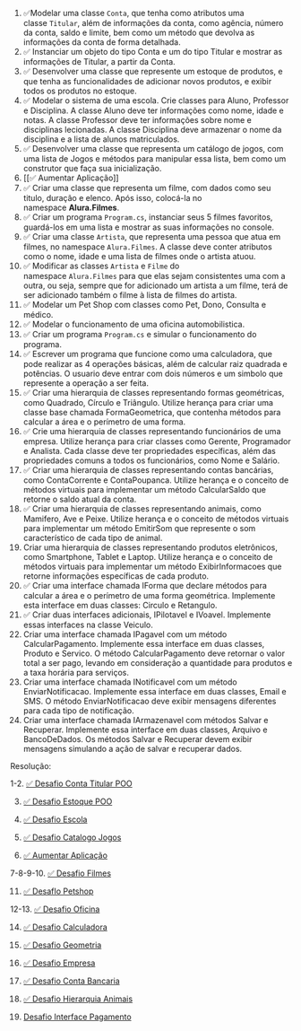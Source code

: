 1. ✅Modelar uma classe `Conta`, que tenha como atributos uma classe `Titular`, além de informações da conta, como agência, número da conta, saldo e limite, bem como um método que devolva as informações da conta de forma detalhada.
2. ✅ Instanciar um objeto do tipo Conta e um do tipo Titular e mostrar as informações de Titular, a partir da Conta.
3. ✅ Desenvolver uma classe que represente um estoque de produtos, e que tenha as funcionalidades de adicionar novos produtos, e exibir todos os produtos no estoque.
4. ✅ Modelar o sistema de uma escola. Crie classes para Aluno, Professor e Disciplina. A classe Aluno deve ter informações como nome, idade e notas. A classe Professor deve ter informações sobre nome e disciplinas lecionadas. A classe Disciplina deve armazenar o nome da disciplina e a lista de alunos matriculados.
5. ✅ Desenvolver uma classe que representa um catálogo de jogos, com uma lista de Jogos e métodos para manipular essa lista, bem como um construtor que faça sua inicialização.
6. [[✅  Aumentar Aplicação]]
7. ✅ Criar uma classe que representa um filme, com dados como seu titulo, duração e elenco. Após isso, colocá-la no namespace **Alura.Filmes**.
8. ✅ Criar um programa `Program.cs`, instanciar seus 5 filmes favoritos, guardá-los em uma lista e mostrar as suas informações no console.
9. ✅ Criar uma classe `Artista`, que representa uma pessoa que atua em filmes, no namespace `Alura.Filmes`. A classe deve conter atributos como o nome, idade e uma lista de filmes onde o artista atuou.
10. ✅ Modificar as classes `Artista` e `Filme` do namespace `Alura.Filmes` para que elas sejam consistentes uma com a outra, ou seja, sempre que for adicionado um artista a um filme, terá de ser adicionado também o filme à lista de filmes do artista.
11. ✅ Modelar um Pet Shop com classes como Pet, Dono, Consulta e médico.
12. ✅ Modelar o funcionamento de uma oficina automobilistica.
13. ✅ Criar um programa `Program.cs` e simular o funcionamento do programa.
14. ✅ Escrever um programa que funcione como uma calculadora, que pode realizar as 4 operações básicas, além de calcular raiz quadrada e potências. O usuario deve entrar com dois números e um simbolo que represente a operação a ser feita.
15. ✅ Criar uma hierarquia de classes representando formas geométricas, como Quadrado, Círculo e Triângulo. Utilize herança para criar uma classe base chamada FormaGeometrica, que contenha métodos para calcular a área e o perímetro de uma forma.
16. ✅ Crie uma hierarquia de classes representando funcionários de uma empresa. Utilize herança para criar classes como Gerente, Programador e Analista. Cada classe deve ter propriedades específicas, além das propriedades comuns a todos os funcionários, como Nome e Salário.
17. ✅ Criar uma hierarquia de classes representando contas bancárias, como ContaCorrente e ContaPoupanca. Utilize herança e o conceito de métodos virtuais para implementar um método CalcularSaldo que retorne o saldo atual da conta.
18. ✅ Criar uma hierarquia de classes representando animais, como Mamifero, Ave e Peixe. Utilize herança e o conceito de métodos virtuais para implementar um método EmitirSom que represente o som característico de cada tipo de animal.
19. Criar uma hierarquia de classes representando produtos eletrônicos, como Smartphone, Tablet e Laptop. Utilize herança e o conceito de métodos virtuais para implementar um método ExibirInformacoes que retorne informações específicas de cada produto.
20. ✅ Criar uma interface chamada IForma que declare métodos para calcular a área e o perímetro de uma forma geométrica. Implemente esta interface em duas classes: Circulo e Retangulo.
21. ✅ Criar duas interfaces adicionais, IPilotavel e IVoavel. Implemente essas interfaces na classe Veiculo.
22. Criar uma interface chamada IPagavel com um método CalcularPagamento. Implemente essa interface em duas classes, Produto e Servico. O método CalcularPagamento deve retornar o valor total a ser pago, levando em consideração a quantidade para produtos e a taxa horária para serviços.
23. Criar uma interface chamada INotificavel com um método EnviarNotificacao. Implemente essa interface em duas classes, Email e SMS. O método EnviarNotificacao deve exibir mensagens diferentes para cada tipo de notificação.
24. Criar uma interface chamada IArmazenavel com métodos Salvar e Recuperar. Implemente essa interface em duas classes, Arquivo e BancoDeDados. Os métodos Salvar e Recuperar devem exibir mensagens simulando a ação de salvar e recuperar dados.

Resolução:

1-2. [✅ Desafio Conta Titular POO](https://github.com/TomazMPP/CSharpLearning/blob/main/DesafiosPropostos/Desafios%20Individual/%E2%9C%85%20Desafio%20Conta%20Titular%20POO.md)

3. [✅ Desafio Estoque POO](https://github.com/TomazMPP/CSharpLearning/blob/main/DesafiosPropostos/Desafios%20Individual/%E2%9C%85%20Desafio%20Estoque%20POO.md)

4. [✅ Desafio Escola](https://github.com/TomazMPP/CSharpLearning/blob/main/DesafiosPropostos/Desafios%20Individual/%E2%9C%85%20Desafio%20Escola.md)
 
5. [✅ Desafio Catalogo Jogos](https://github.com/TomazMPP/CSharpLearning/blob/main/DesafiosPropostos/Desafios%20Individual/%E2%9C%85%20Desafio%20Catalogo%20Jogos.md)

6. [✅  Aumentar Aplicação](https://github.com/TomazMPP/CSharpLearning/blob/main/DesafiosPropostos/Desafios%20Individual/%E2%9C%85%20%20Aumentar%20Aplica%C3%A7%C3%A3o.md)

7-8-9-10. [✅ Desafio Filmes](https://github.com/TomazMPP/CSharpLearning/blob/main/DesafiosPropostos/Desafios%20Individual/%E2%9C%85%20Desafio%20Filmes.md)


11.  [✅ DesafIo Petshop](https://github.com/TomazMPP/CSharpLearning/blob/main/DesafiosPropostos/Desafios%20Individual/%E2%9C%85%20DesafIo%20Petshop.md)

12-13. [✅ Desafio Oficina](https://github.com/TomazMPP/CSharpLearning/blob/main/DesafiosPropostos/Desafios%20Individual/%E2%9C%85%20Desafio%20Oficina.md)

14. [✅ Desafio Calculadora](https://github.com/TomazMPP/CSharpLearning/blob/main/DesafiosPropostos/Desafios%20Individual/%E2%9C%85%20Desafio%20Calculadora.md)

15. [✅ Desafio Geometria](https://github.com/TomazMPP/CSharpLearning/blob/main/DesafiosPropostos/Desafios%20Individual/%E2%9C%85%20Desafio%20Geometria.md)

16. [✅ Desafio Empresa](https://github.com/TomazMPP/CSharpLearning/blob/main/DesafiosPropostos/Desafios%20Individual/%E2%9C%85%20Desafio%20Empresa.md)

17. [✅ Desafio Conta Bancaria](https://github.com/TomazMPP/CSharpLearning/blob/main/DesafiosPropostos/Desafios%20Individual/%E2%9C%85%20Desafio%20Conta%20Bancaria.md)

18. [✅ Desafio Hierarquia Animais](https://github.com/TomazMPP/CSharpLearning/blob/main/DesafiosPropostos/Desafios%20Individual/%E2%9C%85%20Desafio%20Hierarquia%20Animais.md)

22. [Desafio Interface Pagamento](https://github.com/TomazMPP/CSharpLearning/blob/main/DesafiosPropostos/Desafios%20Individual/%E2%9C%85%20Desafio%20Interface%20Pagamento.md)

